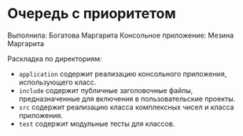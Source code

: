 ﻿# Очередь с приоритетом

Выполнила: Богатова Маргарита
Консольное приложение: Мезина Маргарита

Раскладка по директориям:

  - `application` содержит реализацию консольного приложения, использующего класс.
  - `include` содержит публичные заголовочные файлы, предназначенные для
    включения в пользовательские проекты.
  - `src` содержит реализацию класса комплексных чисел и класса приложения.
  - `test` содержит модульные тесты для классов.

<!-- - `docs` содержит документацию на класс. -->

